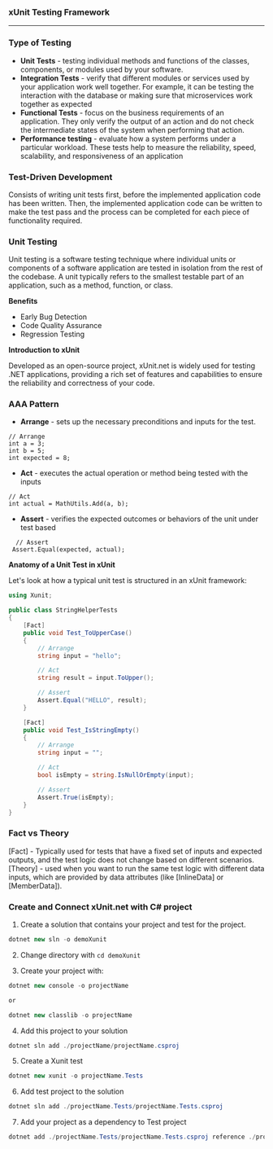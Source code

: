 ### xUnit Testing Framework

---

### Type of Testing

- **Unit Tests** - testing individual methods and functions of the classes, components, or modules used by your software.
- **Integration  Tests** - verify that different modules or services used by your application work well together. For example, it can be testing the interaction with the database or making sure that microservices work together as expected
- **Functional  Tests** -  focus on the business requirements of an application. They only verify the output of an action and do not check the intermediate states of the system when performing that action.
- **Performance testing** -  evaluate how a system performs under a particular workload. These tests help to measure the reliability, speed, scalability, and responsiveness of an application


### Test-Driven Development 

Consists of writing unit tests first, before the implemented application code has been written. Then, the implemented application code can be written to make the test pass and the process can be completed for each piece of functionality required.

### Unit Testing

Unit testing is a software testing technique where individual units or components of a software application are tested in isolation from the rest of the codebase. A unit typically refers to the smallest testable part of an application, such as a method, function, or class.

**Benefits**
- Early Bug Detection
- Code Quality Assurance
- Regression Testing




**Introduction to xUnit**

 Developed as an open-source project, xUnit.net is widely used for testing .NET applications, providing a rich set of features and capabilities to ensure the reliability and correctness of your code.

 
  ### AAA Pattern

- **Arrange** - sets up the necessary preconditions and inputs for the test.

```
// Arrange
int a = 3;
int b = 5;
int expected = 8;
```

- **Act** -  executes the actual operation or method being tested with the inputs
```
// Act
int actual = MathUtils.Add(a, b);
```
- **Assert** -  verifies the expected outcomes or behaviors of the unit under test based
```
  // Assert
 Assert.Equal(expected, actual);
```

**Anatomy of a Unit Test in xUnit**

Let's look at how a typical unit test is structured in an xUnit framework:

```csharp
using Xunit;

public class StringHelperTests
{
    [Fact]
    public void Test_ToUpperCase()
    {
        // Arrange
        string input = "hello";

        // Act
        string result = input.ToUpper();

        // Assert
        Assert.Equal("HELLO", result);
    }

    [Fact]
    public void Test_IsStringEmpty()
    {
        // Arrange
        string input = "";

        // Act
        bool isEmpty = string.IsNullOrEmpty(input);

        // Assert
        Assert.True(isEmpty);
    }
}


```

### Fact vs Theory

[Fact] - Typically used for tests that have a fixed set of inputs and expected outputs, and the test logic does not change based on different scenarios.
[Theory] -  used when you want to run the same test logic with different data inputs, which are provided by data attributes (like [InlineData] or [MemberData]).

### Create and Connect xUnit.net with C# project

1. Create a solution that contains your project and test for the project.

```csharp
dotnet new sln -o demoXunit
```

2. Change directory with  ```cd demoXunit```

3. Create your project with:

```csharp
dotnet new console -o projectName

or

dotnet new classlib -o projectName

```

4. Add this project to your solution
```csharp
dotnet sln add ./projectName/projectName.csproj

```

5. Create a Xunit test 
```csharp
dotnet new xunit -o projectName.Tests

```
6. Add test project to the solution

```csharp
dotnet sln add ./projectName.Tests/projectName.Tests.csproj

```
7. Add your project as a dependency to Test project

```csharp
dotnet add ./projectName.Tests/projectName.Tests.csproj reference ./projectName/projectName.csproj
```